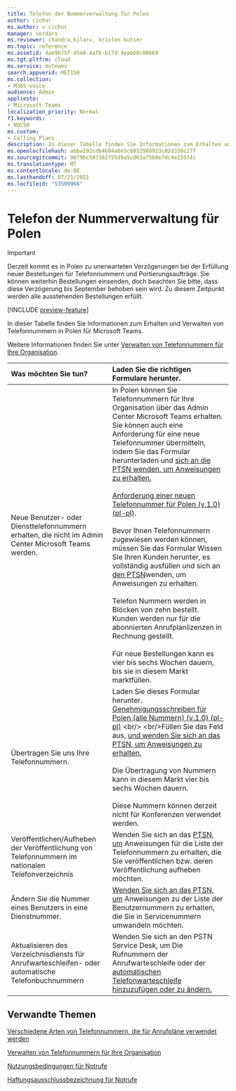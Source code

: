 ```yaml
---
title: Telefon der Nummerverwaltung für Polen
author: cichur
ms.author: v-cichur
manager: serdars
ms.reviewer: chandra.kilaru, kristen.kutser
ms.topic: reference
ms.assetid: 4ae9b75f-d5e8-4afb-b17d-4ea668c00669
ms.tgt.pltfrm: cloud
ms.service: msteams
search.appverid: MET150
ms.collection:
- M365-voice
audience: Admin
appliesto:
- Microsoft Teams
localization_priority: Normal
f1.keywords:
- NOCSH
ms.custom:
- Calling Plans
description: In dieser Tabelle finden Sie Informationen zum Erhalten und Verwalten von Telefonnummern in Polen für Microsoft Teams.
ms.openlocfilehash: abba192cdb4b94a6e5c6032980923c02d338c27f
ms.sourcegitcommit: 9879bc587382755d9a5cd63a75b0e7dc4e15574c
ms.translationtype: MT
ms.contentlocale: de-DE
ms.lasthandoff: 07/21/2021
ms.locfileid: "53509966"
---
```

# <a name="phone-number-management-for-poland"></a>Telefon der Nummerverwaltung für Polen

> [!IMPORTANT]
> Derzeit kommt es in Polen zu unerwarteten Verzögerungen bei der Erfüllung neuer Bestellungen für Telefonnummern und Portierungsaufträge. Sie können weiterhin Bestellungen einsenden, doch beachten Sie bitte, dass diese Verzögerung bis September behoben sein wird. Zu diesem Zeitpunkt werden alle ausstehenden Bestellungen erfüllt.

[!INCLUDE [preview-feature](../includes/preview-feature.md)]

In dieser Tabelle finden Sie Informationen zum Erhalten und Verwalten von Telefonnummern in Polen für Microsoft Teams.
  
Weitere Informationen finden Sie unter [Verwalten von Telefonnummern für Ihre Organisation](manage-phone-numbers-for-your-organization.md).
  
|**Was möchten Sie tun?**|**Laden Sie die richtigen Formulare herunter.**|
|:-----|:-----|
|Neue Benutzer- oder Diensttelefonnummern erhalten, die nicht im Admin Center Microsoft Teams werden.  |In Polen können Sie Telefonnummern für Ihre Organisation über das Admin Center Microsoft Teams erhalten. Sie können auch eine Anforderung für eine neue Telefonnummer übermitteln, indem Sie das Formular herunterladen und [sich an die PTSN wenden, um Anweisungen zu erhalten.](contact-pstn-service-desk.md)<br/><br/>[Anforderung einer neuen Telefonnummer für Polen (v.1.0) (pl-pl)](https://download.microsoft.com/download/d/f/3/df3648a4-4254-45b8-a9d7-6ba774a7caa7/know-your-customer-for-poland-(v1.0)-(pl-PL).pdf). <br/><br/> Bevor Ihnen Telefonnummern zugewiesen werden können, müssen Sie das Formular Wissen Sie Ihren Kunden herunter, es vollständig ausfüllen und sich an [den PTSN](contact-pstn-service-desk.md)wenden, um Anweisungen zu erhalten.<br/><br/>Telefon Nummern werden in Blöcken von zehn bestellt. Kunden werden nur für die abonnierten Anrufplanlizenzen in Rechnung gestellt.<br/><br/>Für neue Bestellungen kann es vier bis sechs Wochen dauern, bis sie in diesem Markt marktfüllen. |
|Übertragen Sie uns Ihre Telefonnummern.| Laden Sie dieses Formular herunter. <br/>[Genehmigungsschreiben für Polen (alle Nummern) (v.1.0) (pl-pl)](https://download.microsoft.com/download/e/3/a/e3a60111-9fb6-4df3-9fbf-68a8cb5c401e/letter-of-authorization-(loa)-for-poland-(all-numbers)-(v1.0)-(pl-pl).pdf) <br/> <br/>Füllen Sie das Feld aus, [und wenden Sie sich an das PTSN, um Anweisungen zu erhalten.](contact-pstn-service-desk.md) <br/><br/>Die Übertragung von Nummern kann in diesem Markt vier bis sechs Wochen dauern. <br/><br/> Diese Nummern können derzeit nicht für Konferenzen verwendet werden.    |
|Veröffentlichen/Aufheben der Veröffentlichung von Telefonnummern im nationalen Telefonverzeichnis  <br/> |Wenden Sie sich an das [PTSN, um](contact-pstn-service-desk.md) Anweisungen für die Liste der Telefonnummern zu erhalten, die Sie veröffentlichen bzw. deren Veröffentlichung aufheben möchten. <br/> |
|Ändern Sie die Nummer eines Benutzers in eine Dienstnummer.  <br/> |[Wenden Sie sich an das PTSN, um](contact-pstn-service-desk.md) Anweisungen zu der Liste der Benutzernummern zu erhalten, die Sie in Servicenummern umwandeln möchten. <br/> |
|Aktualisieren des Verzeichnisdiensts für Anrufwarteschleifen- oder automatische Telefonbuchnummern|Wenden Sie sich an den PSTN Service Desk, um Die Rufnummern der Anrufwarteschleife oder der [automatischen Telefonwarteschleife hinzuzufügen oder zu ändern.](contact-pstn-service-desk.md) |

   
## <a name="related-topics"></a>Verwandte Themen

[Verschiedene Arten von Telefonnummern, die für Anrufpläne verwendet werden](../different-kinds-of-phone-numbers-used-for-calling-plans.md)

[Verwalten von Telefonnummern für Ihre Organisation](manage-phone-numbers-for-your-organization.md)

[Nutzungsbedingungen für Notrufe](../emergency-calling-terms-and-conditions.md)
  
[Haftungsausschlussbezeichnung für Notrufe](https://download.microsoft.com/download/a/8/0/a807c43d-2177-4fe0-8732-86b3784ae6e5/emergency-calling-label-(en-us)-(v.1.0).zip)
